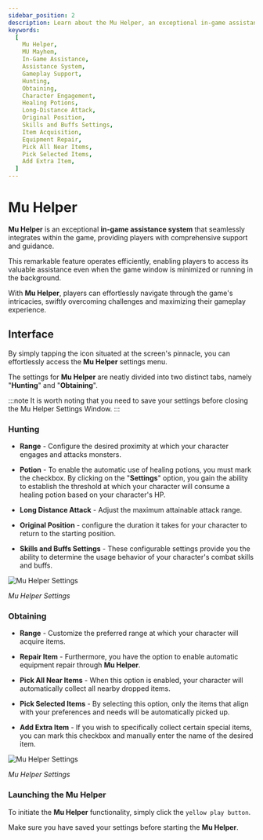 ```yaml
---
sidebar_position: 2
description: Learn about the Mu Helper, an exceptional in-game assistance system in MU Mayhem. Discover how Mu Helper seamlessly integrates within the game, providing comprehensive support even when the game window is minimized or running in the background. Explore the Hunting and Obtaining settings, configure your character's engagement range, potion usage, long-distance attack, and more. Maximize your gameplay experience with Mu Helper's efficient navigation through the game's intricacies.
keywords:
  [
    Mu Helper,
    MU Mayhem,
    In-Game Assistance,
    Assistance System,
    Gameplay Support,
    Hunting,
    Obtaining,
    Character Engagement,
    Healing Potions,
    Long-Distance Attack,
    Original Position,
    Skills and Buffs Settings,
    Item Acquisition,
    Equipment Repair,
    Pick All Near Items,
    Pick Selected Items,
    Add Extra Item,
  ]
---
```


# Mu Helper

**Mu Helper** is an exceptional **in-game assistance system** that seamlessly integrates within the game, providing players with comprehensive support and guidance.

This remarkable feature operates efficiently, enabling players to access its valuable assistance even when the game window is minimized or running in the background.

With **Mu Helper**, players can effortlessly navigate through the game's intricacies, swiftly overcoming challenges and maximizing their gameplay experience.

## Interface

By simply tapping the icon situated at the screen's pinnacle, you can effortlessly access the **Mu Helper** settings menu.

The settings for **Mu Helper** are neatly divided into two distinct tabs, namely "**Hunting**" and "**Obtaining**".

:::note
It is worth noting that you need to save your settings before closing the Mu Helper Settings Window.
:::

### Hunting

- **Range** - Configure the desired proximity at which your character engages and attacks monsters.

- **Potion** - To enable the automatic use of healing potions, you must mark the checkbox. By clicking on the "**Settings**" option, you gain the ability to establish the threshold at which your character will consume a healing potion based on your character's HP.
- **Long Distance Attack** - Adjust the maximum attainable attack range.

- **Original Position** - configure the duration it takes for your character to return to the starting position.

- **Skills and Buffs Settings** - These configurable settings provide you the ability to determine the usage behavior of your character's combat skills and buffs.

![Mu Helper Settings](/img/client-features/mu-helper-hunting.jpg)

_Mu Helper Settings_

### Obtaining

- **Range** - Customize the preferred range at which your character will acquire items.

- **Repair Item** - Furthermore, you have the option to enable automatic equipment repair through **Mu Helper**.

- **Pick All Near Items** - When this option is enabled, your character will automatically collect all nearby dropped items.

- **Pick Selected Items** - By selecting this option, only the items that align with your preferences and needs will be automatically picked up.

- **Add Extra Item** - If you wish to specifically collect certain special items, you can mark this checkbox and manually enter the name of the desired item.

![Mu Helper Settings](/img/client-features/mu-helper-obtaining.jpg)

_Mu Helper Settings_

### Launching the Mu Helper

To initiate the **Mu Helper** functionality, simply click the `yellow play button`.

Make sure you have saved your settings before starting the **Mu Helper**.
